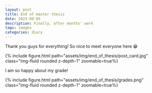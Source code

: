 ```yaml
---
layout: post
title: End of master thesis
date: 2023-09-05
description: Finally, after months' work
tags: images
categories: diary
---
```


Thank you guys for everything! So nice to meet everyone here :grin:

<div class="row mt-3">
    <div class="col-sm mt-3 mt-md-0">
        {% include figure.html path="assets/img/end_of_thesis/post_card.jpg" class="img-fluid rounded z-depth-1" zoomable=true%}
    </div>
</div>

I am so happy about my grade!

<div class="row mt-3">
    <div class="col-sm mt-3 mt-md-0">
        {% include figure.html path="assets/img/end_of_thesis/grades.png" class="img-fluid rounded z-depth-1" zoomable=true%}
    </div>
</div>
